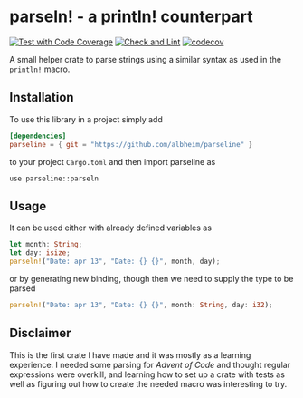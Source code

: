 # parseln! - a println! counterpart

[![Test with Code Coverage](https://github.com/albheim/parseline/actions/workflows/test.yaml/badge.svg)](https://github.com/albheim/parseline/actions/workflows/test.yaml) [![Check and Lint](https://github.com/albheim/parseline/actions/workflows/check-and-lint.yaml/badge.svg)](https://github.com/albheim/parseline/actions/workflows/check-and-lint.yaml) [![codecov](https://codecov.io/gh/albheim/parseline/branch/main/graph/badge.svg?token=SLIHSUWHT2)](https://codecov.io/gh/albheim/parseline)

A small helper crate to parse strings using a similar syntax as used in the `println!` macro.

## Installation
To use this library in a project simply add
```toml
[dependencies]
parseline = { git = "https://github.com/albheim/parseline" }
```
to your project `Cargo.toml` and then import parseline as
```
use parseline::parseln
```

## Usage
It can be used either with already defined variables as 
```rust
let month: String;
let day: isize;
parseln!("Date: apr 13", "Date: {} {}", month, day);
```
or by generating new binding, though then we need to supply the type to be parsed
```rust
parseln!("Date: apr 13", "Date: {} {}", month: String, day: i32);
```

## Disclaimer
This is the first crate I have made and it was mostly as a learning experience. I needed some parsing for *Advent of Code* and thought regular expressions were overkill, and learning how to set up a crate with tests as well as figuring out how to create the needed macro was interesting to try.